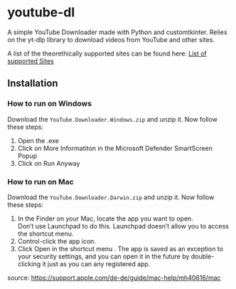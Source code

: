 # youtube-dl
A simple YouTube Downloader made with Python and customtkinter. Relies on the yt-dlp library to download videos from YouTube and other sites.

A list of the theorethically supported sites can be found here: [List of supported Sites](https://github.com/yt-dlp/yt-dlp/blob/master/supportedsites.md)

## Installation
### How to run on Windows
Download the `YouTube.Downloader.Windows.zip` and unzip it.
Now follow these steps:
1. Open the .exe
2. Click on More Informatiton in the Microsoft Defender SmartScreen Popup
3. Click on Run Anyway

### How to run on Mac
Download the `YouTube.Downloader.Darwin.zip` and unzip it.
Now follow these steps:
1. In the Finder on your Mac, locate the app you want to open.  
   Don’t use Launchpad to do this. Launchpad doesn’t allow you to access the shortcut menu.
2. Control-click the app icon.
3. Click Open in the shortcut menu .
   The app is saved as an exception to your security settings, and you can open it in the future by double-clicking it just as you can any registered app.

source: https://support.apple.com/de-de/guide/mac-help/mh40616/mac